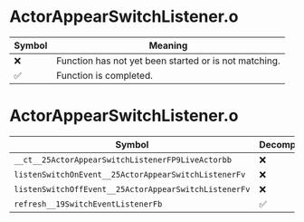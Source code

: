 # ActorAppearSwitchListener.o
| Symbol | Meaning 
| ------------- | ------------- 
| :x: | Function has not yet been started or is not matching. 
| :white_check_mark: | Function is completed. 


# ActorAppearSwitchListener.o
| Symbol | Decompiled? |
| ------------- | ------------- |
| `__ct__25ActorAppearSwitchListenerFP9LiveActorbb` | :x: |
| `listenSwitchOnEvent__25ActorAppearSwitchListenerFv` | :x: |
| `listenSwitchOffEvent__25ActorAppearSwitchListenerFv` | :x: |
| `refresh__19SwitchEventListenerFb` | :white_check_mark: |
